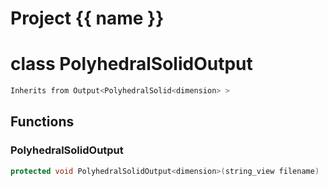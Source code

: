 <script setup>
import {useRoute} from 'vitepress'
const {path} = useRoute()
const tokens = path.split('/')
const words = tokens[2].split('-');
for (let i = 0; i < words.length; i++) {
    words[i] = words[i].charAt(0).toUpperCase() + words[i].slice(1);
    words[i] = words[i].replace('geode', 'Geode')
}
const name = words.join('-');
</script>
# Project {{ name }}

# class PolyhedralSolidOutput


```cpp
Inherits from Output<PolyhedralSolid<dimension> >
```



## Functions

### PolyhedralSolidOutput

```cpp
protected void PolyhedralSolidOutput<dimension>(string_view filename)
```





